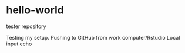 # hello-world
tester repository

Testing my setup. Pushing to GitHub from work computer/Rstudio
Local input echo
